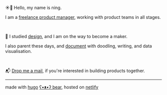 ☀️🧃 Hello, my name is ning.

I am a [freelance product manager][linkedin-url], working with product teams in all stages.


&nbsp;


🖤 I studied [design][old-portfolio-url], and I am on the way to become a maker.

I also parent these days, and [document][blog-url] with doodling, writing, and data visualisation.


&nbsp;


📬 [Drop me a mail](mailto:ninginthenetherlands@gmail.com), if you're interested in building products together.

---
made with [hugo][hugo-url] [ʕ•ᴥ•ʔ bear][hugo-bear-url], hosted on [netlify][netlify-url]


[old-portfolio-url]: https://cargocollective.com/ningxxu/
[linkedin-url]: https://www.linkedin.com/in/ningxxu/
[blog-url]: /blog/
[hugo-url]: https://gohugo.io/
[hugo-bear-url]: https://github.com/janraasch/hugo-bearblog/
[netlify-url]: https://www.netlify.com/